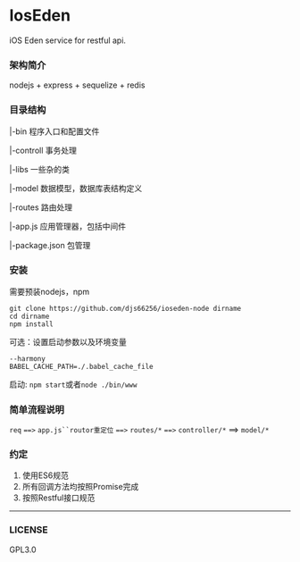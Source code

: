 # IosEden

iOS Eden service for restful api.

### 架构简介
nodejs + express + sequelize + redis

### 目录结构

|-bin  程序入口和配置文件

|-controll 事务处理

|-libs  一些杂的类

|-model 数据模型，数据库表结构定义

|-routes 路由处理

|-app.js 应用管理器，包括中间件

|-package.json 包管理


### 安装

需要预装nodejs，npm

```
git clone https://github.com/djs66256/ioseden-node dirname
cd dirname
npm install
```

可选：设置启动参数以及环境变量

```
--harmony
BABEL_CACHE_PATH=./.babel_cache_file
```

启动: ```npm start```或者```node ./bin/www```

### 简单流程说明

`req` `==>` `app.js``routor重定位` `==>` `routes/*` `==>` `controller/*` ==> `model/*`

### 约定

1. 使用ES6规范
2. 所有回调方法均按照Promise完成
3. 按照Restful接口规范

----

### LICENSE

GPL3.0